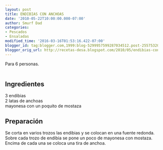 ```yaml
---
layout: post
title: ENDIBIAS CON ANCHOAS
date: '2010-05-22T10:00:00.000-07:00'
author: Smurf Dad
categories:
- Pescados
- Ensaladas
modified_time: '2016-03-16T01:53:16.422-07:00'
blogger_id: tag:blogger.com,1999:blog-5299957599287034512.post-2557532073956692187
blogger_orig_url: http://recetas-desa.blogspot.com/2010/05/endibias-con-anchoas.html
---
```


Para 6 personas.<br /><a name='more'></a><br /><h2>Ingredientes</h2><p>3 endibias<br />2 latas de anchoas<br />mayonesa con un poquito de mostaza</p><h2>Preparaci&oacute;n</h2><p>Se corta en varios trozos las endibias y se colocan en una fuente redonda.<br />Sobre cada trozo de endibia se pone un poco de mayonesa con mostaza.<br />Encima de cada una se coloca una tira de anchoa.</p>